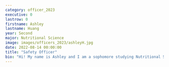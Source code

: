 ```yaml
---
category: officer_2023
executive: 0
lastrow: 0
firstname: Ashley
lastname: Huang
year: Second
major: Nutritional Science
image: images/officers_2023/ashleyH.jpg
date: 2022-08-14 00:00:00
title: "Safety Officer"
bio: "Hi! My name is Ashley and I am a sophomore studying Nutritional Science. I love playing badminton, hiking, and watching k-dramas and anime! Excited to meet everyone and stay safe ;)"
---
```


